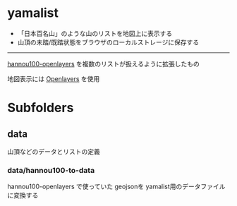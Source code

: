 # yamalist

* 「日本百名山」のような山のリストを地図上に表示する
* 山頂の未踏/既踏状態をブラウザのローカルストレージに保存する
---

[hannou100-openlayers](https://github.com/bsh-git/hannou100-openlayers/) を複数のリストが扱えるように拡張したもの

地図表示には [Openlayers](https://openlayers.org/) を使用


# Subfolders

## data

山頂などのデータとリストの定義

### data/hannou100-to-data
hannou100-openlayers で使っていた geojsonを yamalist用のデータファイルに変換する
